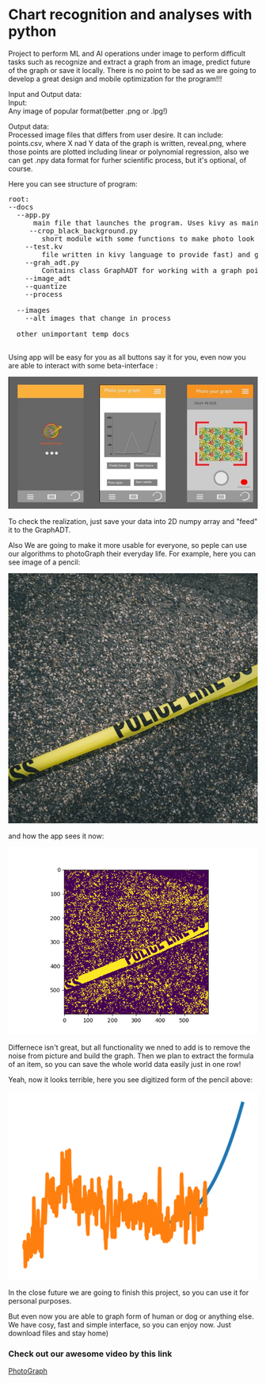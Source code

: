 # Chart recognition and analyses with python
Project to perform ML and AI operations under image to perform difficult tasks such as recognize and extract a graph from an image, predict future of the graph or save it locally.
There is no point to be sad as we are going to develop a great design and mobile optimization for the program!!!

Input and Output data:<br>
Input:<br>
Any image of popular format(better .png or .lpg!)<br>

Output data:<br>
Processed image files that differs from user desire. It can include: points.csv, where X nad Y data of the graph is written, reveal.png, where those points are plotted including linear or polynomial regression, also we can get .npy data format for furher scientific process, but it's optional, of course. <br>

Here you can see structure of program:<br>
<pre>
root:
--docs
  --app.py
      main file that launches the program. Uses kivy as main library
     --crop_black_background.py
        short module with some functions to make photo look more Graph-ish
    --test.kv
        file written in kivy language to provide fast) and good interface
    --grah_adt.py
        Contains class GraphADT for working with a graph points
    --image_adt
    --quantize
    --process
    
  --images
    --alt images that change in process
    
  other unimportant temp docs<br>
</pre>

Using app will be easy for you as all buttons say it for you, even now you are able to interact with some beta-interface :

<img src="https://github.com/Paliy2/sites/blob/master/img/beta.jpg">

To check the realization, just save your data into 2D numpy array and "feed" it to the GraphADT.

Also We are going to make it more usable for everyone, so peple can use our algorithms to photoGraph their everyday life. For example, here you can see image of a pencil:

<a href='https://youtu.be/3gukhl7fFc0' target="_blank"><img src="https://github.com/Paliy2/sites/blob/master/img/pencil.jpg"></a>

and how the app sees it now: 

<a href='https://youtu.be/3gukhl7fFc0' target="_blank"><img src="https://github.com/Paliy2/sites/blob/master/img/pencil_res.png"></a>


Differnece isn't great, but all functionality we nned to add is to remove the noise from picture and build the graph. Then we plan to extract the formula of an item, so you can save the whole world data easily just in one row!

Yeah, now it looks terrible, here you see digitized form of the pencil above:

<a href='https://youtu.be/3gukhl7fFc0' target="_blank"><img src="https://github.com/Paliy2/sites/blob/master/img/reveal.png"></a>

In the close future we are going to finish this project, so you can use it for personal purposes. 

But even now you are able to graph form of human or dog or anything else. We have cosy, fast and simple interface, so you can enjoy now. Just download files and stay home)


### Check out our awesome video by this link
<a href='https://youtu.be/3gukhl7fFc0' target="_blank">PhotoGraph</a>
